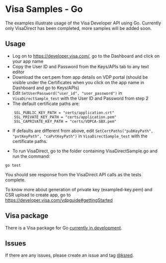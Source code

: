 # Visa Samples - Go

The examples illustrate usage of the Visa Developer API using Go. Currently only VisaDirect has been completed, more samples will be added soon.

## Usage

- Log on to https://developer.visa.com/, go to the Dashboard and click on your app name
- Copy the User ID and Password from the Keys/APIs tab to any text editor
- Download the cert.pem from app details on VDP portal (should be visible under the Certificates when you click on the app name in Dashboard and go to Keys/APIs)
- Edit `SetUserPassword("user_id", "user_password")` in `VisaDirectSample_test` with the User ID and Password from step 2
- The default certificate paths are:
```
    SSL_PUBLIC_KEY_PATH = "certs/application.crt"
    SSL_PRIVATE_KEY_PATH = "certs/application.pem"
    SSL_CAPRIVATE_KEY_PATH = "certs/VDPCA-SBX.pem"
```

  - If defaults are different from above, edit `SetCertPaths("pubKeyPath", "pvtKeyPath", "caPvtKeyPath")` in `VisaDirectSample_test` with the certificate paths.

- To run VisaDirect, go to the folder containing VisaDirectSample.go and run the command:

`go test`

You should see response from the VisaDirect API calls as the tests complete.

To know more about generation of private key (exampled-key.pem) and CSR upload to create app, go to https://developer.visa.com/vdpguide#gettingStarted

## Visa package
There is a Visa package for Go [currently in development](https://github.com/ksred/visa).

## Issues
If there are any issues, please create an issue and tag [@ksred](https://github.com/ksred).
